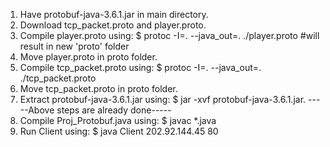 1. Have protobuf-java-3.6.1.jar in main directory.
2. Download tcp_packet.proto and player.proto.
3. Compile player.proto using: $ protoc -I=. --java_out=. ./player.proto 	#will result in new 'proto' folder
4. Move player.proto in proto folder.
5. Compile tcp_packet.proto using: $ protoc -I=. --java_out=. ./tcp_packet.proto
5. Move tcp_packet.proto in proto folder.
6. Extract protobuf-java-3.6.1.jar using: $ jar -xvf protobuf-java-3.6.1.jar.
-----Above steps are already done-----
7. Compile Proj_Protobuf.java using: $ javac *.java
8. Run Client using: $ java Client 202.92.144.45 80